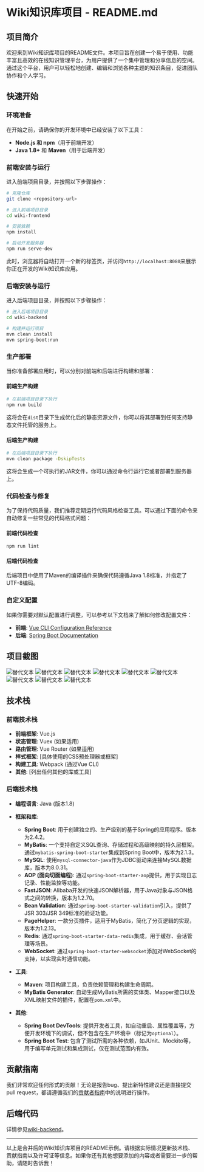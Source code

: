 # Wiki知识库项目 - README.md

## 项目简介
欢迎来到Wiki知识库项目的README文件。本项目旨在创建一个易于使用、功能丰富且高效的在线知识管理平台，为用户提供了一个集中管理和分享信息的空间。通过这个平台，用户可以轻松地创建、编辑和浏览各种主题的知识条目，促进团队协作和个人学习。

## 快速开始

### 环境准备
在开始之前，请确保你的开发环境中已经安装了以下工具：
- **Node.js 和 npm**（用于前端开发）
- **Java 1.8+** 和 **Maven**（用于后端开发）

### 前端安装与运行
进入前端项目目录，并按照以下步骤操作：

```bash
# 克隆仓库
git clone <repository-url>

# 进入前端项目目录
cd wiki-frontend

# 安装依赖
npm install

# 启动开发服务器
npm run serve-dev
```

此时，浏览器将自动打开一个新的标签页，并访问`http://localhost:8080`来展示你正在开发的Wiki知识库应用。

### 后端安装与运行
进入后端项目目录，并按照以下步骤操作：

```bash
# 进入后端项目目录
cd wiki-backend

# 构建并运行项目
mvn clean install
mvn spring-boot:run
```

### 生产部署
当你准备部署应用时，可以分别对前端和后端进行构建和部署：

#### 前端生产构建
```bash
# 在前端项目目录下执行
npm run build
```

这将会在`dist`目录下生成优化后的静态资源文件，你可以将其部署到任何支持静态文件托管的服务上。

#### 后端生产构建
```bash
# 在后端项目目录下执行
mvn clean package -DskipTests
```

这将会生成一个可执行的JAR文件，你可以通过命令行运行它或者部署到服务器上。

### 代码检查与修复
为了保持代码质量，我们推荐定期运行代码风格检查工具。可以通过下面的命令来自动修复一些常见的代码格式问题：

#### 前端代码检查
```bash
npm run lint
```

#### 后端代码检查
后端项目中使用了Maven的编译插件来确保代码遵循Java 1.8标准，并指定了UTF-8编码。

### 自定义配置
如果你需要对默认配置进行调整，可以参考以下文档来了解如何修改配置文件：
- **前端**: [Vue CLI Configuration Reference](https://cli.vuejs.org/config/)
- **后端**: [Spring Boot Documentation](https://docs.spring.io/spring-boot/docs/current/reference/html/)

## 项目截图
![替代文本](img/Snipaste_2024-11-30_19-49-55.png)
![替代文本](img/Snipaste_2024-11-30_19-50-09.png)
![替代文本](img/Snipaste_2024-11-30_19-50-26.png)
![替代文本](img/Snipaste_2024-11-30_19-50-41.png)
![替代文本](img/Snipaste_2024-11-30_19-55-37.png)
![替代文本](img/Snipaste_2024-11-30_19-55-54.png)
![替代文本](img/Snipaste_2024-11-30_19-56-07.png)
![替代文本](img/Snipaste_2024-11-30_19-56-07.png)
![替代文本](img/Snipaste_2024-11-30_19-56-56.png)

## 技术栈

### 前端技术栈
- **前端框架**: Vue.js
- **状态管理**: Vuex (如果适用)
- **路由管理**: Vue Router (如果适用)
- **样式框架**: [具体使用的CSS预处理器或框架]
- **构建工具**: Webpack (通过Vue CLI)
- **其他**: [列出任何其他的库或工具]

### 后端技术栈
- **编程语言**: Java (版本1.8)
- **框架和库**:
    - **Spring Boot**: 用于创建独立的、生产级别的基于Spring的应用程序。版本为2.4.2。
    - **MyBatis**: 一个支持自定义SQL查询、存储过程和高级映射的持久层框架。通过`mybatis-spring-boot-starter`集成到Spring Boot中，版本为2.1.3。
    - **MySQL**: 使用`mysql-connector-java`作为JDBC驱动来连接MySQL数据库，版本为8.0.31。
    - **AOP (面向切面编程)**: 通过`spring-boot-starter-aop`提供，用于实现日志记录、性能监控等功能。
    - **FastJSON**: Alibaba开发的快速JSON解析器，用于Java对象与JSON格式之间的转换，版本为1.2.70。
    - **Bean Validation**: 通过`spring-boot-starter-validation`引入，提供了JSR 303/JSR 349标准的验证功能。
    - **PageHelper**: 一款分页插件，适用于MyBatis，简化了分页逻辑的实现，版本为1.2.13。
    - **Redis**: 通过`spring-boot-starter-data-redis`集成，用于缓存、会话管理等场景。
    - **WebSocket**: 通过`spring-boot-starter-websocket`添加对WebSocket的支持，以实现实时通信功能。

- **工具**:
    - **Maven**: 项目构建工具，负责依赖管理和构建生命周期。
    - **MyBatis Generator**: 自动生成MyBatis所需的实体类、Mapper接口以及XML映射文件的插件，配置在`pom.xml`中。

- **其他**:
    - **Spring Boot DevTools**: 提供开发者工具，如自动重启、属性覆盖等，方便开发环境下的调试，但不包含在生产环境中（标记为`optional`）。
    - **Spring Boot Test**: 包含了测试所需的各种依赖，如JUnit、Mockito等，用于编写单元测试和集成测试，仅在测试范围内有效。

## 贡献指南
我们非常欢迎任何形式的贡献！无论是报告bug、提出新特性建议还是直接提交pull request，都请遵循我们的[贡献者指南](CONTRIBUTING.md)中的说明进行操作。

## 后端代码
详情参见[wiki-backend](LICENSE)。

---

以上是合并后的Wiki知识库项目的README示例。请根据实际情况更新技术栈、贡献指南以及许可证等信息。如果你还有其他想要添加的内容或者需要进一步的帮助，请随时告诉我！
